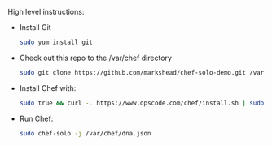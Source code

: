 High level instructions:

* Install Git

    ```bash
    sudo yum install git
    ```
* Check out this repo to the /var/chef directory

    ```bash
    sudo git clone https://github.com/markshead/chef-solo-demo.git /var/chef
    ```
    
* Install Chef with:

    ```bash
    sudo true && curl -L https://www.opscode.com/chef/install.sh | sudo bash
    ```

* Run Chef:

    ```bash
    sudo chef-solo -j /var/chef/dna.json
    ```
